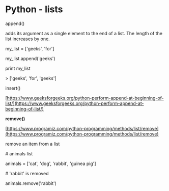 # Python - lists

append()

adds its argument as a single element to the end of a list. The length of the list increases by one.

my\_list = \['geeks', 'for']

my\_list.append('geeks')

print my\_list

\> \['geeks', 'for', 'geeks']

insert()

[https://www.geeksforgeeks.org/python-perform-append-at-beginning-of-list/](https://www.geeksforgeeks.org/python-perform-append-at-beginning-of-list/)

**remove()**

[https://www.programiz.com/python-programming/methods/list/remove](https://www.programiz.com/python-programming/methods/list/remove)

remove an item from a list

\# animals list

animals = \['cat', 'dog', 'rabbit', 'guinea pig']

\# 'rabbit' is removed

animals.remove('rabbit')
